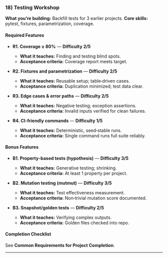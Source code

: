 ### 18) Testing Workshop
**What you’re building:** Backfill tests for 3 earlier projects.
**Core skills:** pytest, fixtures, parametrization, coverage.

#### Required Features
- **R1. Coverage ≥ 80%** — **Difficulty 2/5**
  - **What it teaches:** Finding and testing blind spots.
  - **Acceptance criteria:** Coverage report meets target.

- **R2. Fixtures and parametrization** — **Difficulty 2/5**
  - **What it teaches:** Reusable setup; table‑driven cases.
  - **Acceptance criteria:** Duplication minimized; test data clear.

- **R3. Edge cases & error paths** — **Difficulty 2/5**
  - **What it teaches:** Negative testing; exception assertions.
  - **Acceptance criteria:** Invalid inputs verified for clean failures.

- **R4. CI‑friendly commands** — **Difficulty 1/5**
  - **What it teaches:** Deterministic, seed‑stable runs.
  - **Acceptance criteria:** Single command runs full suite reliably.

#### Bonus Features
- **B1. Property‑based tests (hypothesis)** — **Difficulty 3/5**
  - **What it teaches:** Generative testing; shrinking.
  - **Acceptance criteria:** At least 1 property per project.

- **B2. Mutation testing (mutmut)** — **Difficulty 3/5**
  - **What it teaches:** Test effectiveness measurement.
  - **Acceptance criteria:** Non‑trivial mutation score documented.

- **B3. Snapshot/golden tests** — **Difficulty 2/5**
  - **What it teaches:** Verifying complex outputs.
  - **Acceptance criteria:** Golden files checked into repo.

#### Completion Checklist
See **Common Requirements for Project Completion**.

---
